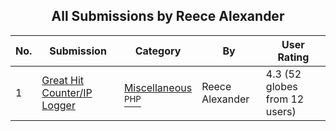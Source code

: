 ﻿<div align="center">

## All Submissions by Reece Alexander

</div>

No.  | Submission | Category | By   | User Rating
---- | ---------- | -------- | ---- | -----------
1 | [Great Hit Counter/IP Logger<br />](https://github.com/Planet-Source-Code/reece-alexander-great-hit-counter-ip-logger__8-726) | [Miscellaneous<br /><sup>PHP</sup>](../ByCategory/miscellaneous__8-1.md) | Reece Alexander | 4.3 (52 globes from 12 users)
